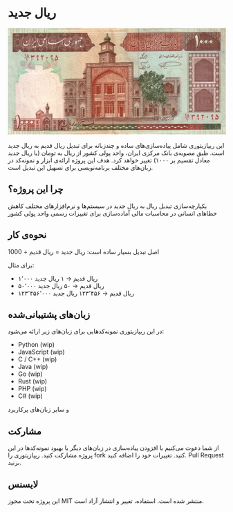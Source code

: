 # ریال جدید

<p align="center">
  <img src="./docs/header.png" />
</p>

این ریپازیتوری شامل پیاده‌سازی‌های ساده و چندزبانه برای تبدیل ریال قدیم به ریال جدید است.
طبق مصوبه‌ی بانک مرکزی ایران، واحد پولی کشور از ریال به تومان (یا ریال جدید معادل تقسیم بر ۱۰۰۰) تغییر خواهد کرد. هدف این پروژه ارائه‌ی ابزار و نمونه‌کد در زبان‌های مختلف برنامه‌نویسی برای تسهیل این تبدیل است.

## چرا این پروژه؟

یکپارچه‌سازی تبدیل ریال به ریال جدید در سیستم‌ها و نرم‌افزارهای مختلف
کاهش خطاهای انسانی در محاسبات مالی
آماده‌سازی برای تغییرات رسمی واحد پولی کشور

## نحوه‌ی کار

اصل تبدیل بسیار ساده است:
ریال جدید = ریال قدیم ÷ 1000


برای مثال:

- ۱٬۰۰۰ ریال قدیم → ۱ ریال جدید
- ۵۰٬۰۰۰ ریال قدیم → ۵۰ ریال جدید
- ۱۲۳٬۴۵۶٬۰۰۰ ریال قدیم → ۱۲۳٬۴۵۶ ریال جدید

## زبان‌های پشتیبانی‌شده

در این ریپازیتوری نمونه‌کدهایی برای زبان‌های زیر ارائه می‌شود:
- Python (wip)
- JavaScript (wip)
- C / C++ (wip)
- Java (wip)
- Go (wip)
- Rust (wip)
- PHP (wip)
- C# (wip)

و سایر زبان‌های پرکاربرد

## مشارکت

از شما دعوت می‌کنیم با افزودن پیاده‌سازی در زبان‌های دیگر یا بهبود نمونه‌کدها در این پروژه مشارکت کنید.
ریپازیتوری را fork کنید.
تغییرات خود را اضافه کنید.
Pull Request بزنید.

## لایسنس

این پروژه تحت مجوز MIT منتشر شده است. استفاده، تغییر و انتشار آزاد است.
